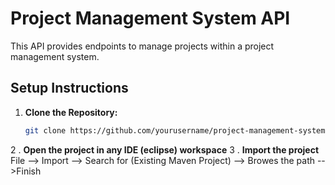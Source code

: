 # Project Management System API

This API provides endpoints to manage projects within a project management system.

## Setup Instructions

1. **Clone the Repository:**
   ```bash
   git clone https://github.com/yourusername/project-management-system.git

2 . **Open the project in any IDE (eclipse) workspace**
3 . **Import the project**
  File --> Import --> Search for (Existing Maven Project) --> Browes the path -->Finish

